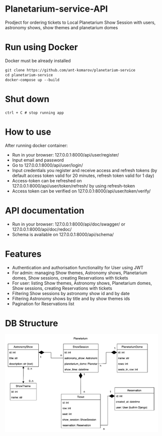# Planetarium-service-API

Prodject for ordering tickets to Local Planetarium Show Session with users, astronomy shows, show themes and planetarium domes

# Run using Docker

Docker must be already installed

```shell
git clone https://github.com/ant-komarov/planetarium-service
cd planetarium-service
docker-compose up --build
```

# Shut down

```shell
ctrl + C # stop running app
```

# How to use

After running docker container:
* Run in your browser: 127.0.0.1:8000/api/user/register/
* Input email and password
* Go to 127.0.0.1:8000/api/user/login/
* Input credentials you register and receive access and refresh tokens (by default access token valid for 20 minutes, refresh token valid for 1 day)
* Access-token can be refreshed on 127.0.0.1:8000/api/user/token/refresh/ by using refresh-token
* Access token can be verified on 127.0.0.1:8000/api/user/token/verify/

# API documentation
* Run in your browser: 127.0.0.1:8000/api/doc/swagger/ or 127.0.0.1:8000/api/doc/redoc/
* Schema is available on 127.0.0.1:8000/api/schema/

# Features

* Authentication and authorisation functionality for User using JWT
* For admin: managing Show themes, Astronomy shows, Planetarium domes, Show sessions, creating Reservations with tickets
* For user: listing Show themes, Astronomy shows, Planetarium domes, Show sessions, creating Reservations with tickets
* Filtering Show sessions by astronomy show id and by date
* Filtering Astronomy shows by title and by show themes ids
* Pagination for Reservations list

# DB Structure

![DB Structure](readme_img/db_structure.png)


